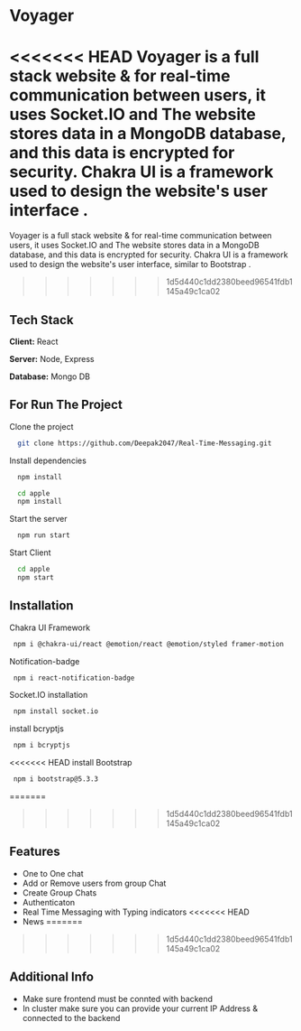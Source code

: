 # Voyager

<<<<<<< HEAD
Voyager is a full stack website & for  real-time communication between users, it uses Socket.IO and The website stores data in a MongoDB database, and this data is encrypted for security. Chakra UI is a framework used to design the website's user interface .
=======
Voyager is a full stack website & for  real-time communication between users, it uses Socket.IO and The website stores data in a MongoDB database, and this data is encrypted for security. Chakra UI is a framework used to design the website's user interface, similar to  Bootstrap .
>>>>>>> 1d5d440c1dd2380beed96541fdb1145a49c1ca02

## Tech Stack

**Client:** React

**Server:** Node, Express

**Database:** Mongo DB


## For Run The Project

Clone the project

```bash
  git clone https://github.com/Deepak2047/Real-Time-Messaging.git
```

Install dependencies

```bash
  npm install
```
```bash
  cd apple
  npm install
```

Start the server

```bash
  npm run start
```
Start Client 
```bash
  cd apple
  npm start
```



## Installation
Chakra UI Framework

```bash
 npm i @chakra-ui/react @emotion/react @emotion/styled framer-motion
```
Notification-badge
```bash
 npm i react-notification-badge
```
Socket.IO installation
```bash
 npm install socket.io
```
install bcryptjs
```bash
 npm i bcryptjs
```
<<<<<<< HEAD
install Bootstrap
```bash
 npm i bootstrap@5.3.3
```
=======
>>>>>>> 1d5d440c1dd2380beed96541fdb1145a49c1ca02


    
## Features

- One to One chat
- Add or Remove users from group Chat
- Create Group Chats
- Authenticaton
- Real Time Messaging with Typing indicators
<<<<<<< HEAD
- News
=======
>>>>>>> 1d5d440c1dd2380beed96541fdb1145a49c1ca02


## Additional Info

* Make sure frontend must be connted with backend
* In cluster make sure you can provide your current IP Address & connected to the backend

